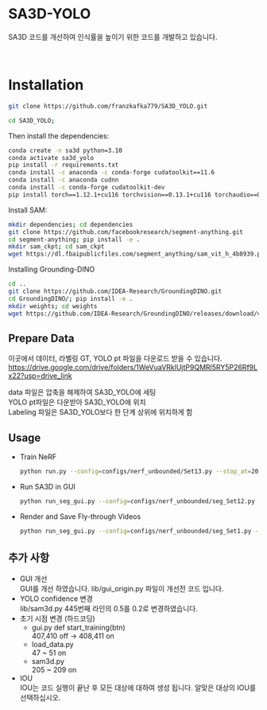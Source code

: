 # SA3D-YOLO

SA3D 코드를 개선하여 인식률을 높이기 위한 코드를 개발하고 있습니다.

<br>

# Installation

```bash
git clone https://github.com/franzkafka779/SA3D_YOLO.git
```

```bash
cd SA3D_YOLO;
```

Then install the dependencies:
```bash
conda create -n sa3d python=3.10
conda activate sa3d_yolo
pip install -r requirements.txt
conda install -c anaconda -c conda-forge cudatoolkit==11.6
conda install -c anaconda cudnn
conda install -c conda-forge cudatoolkit-dev
pip install torch==1.12.1+cu116 torchvision==0.13.1+cu116 torchaudio==0.12.1 --extra-index-url https://download.pytorch.org/whl/cu116
```

Install SAM:
```bash
mkdir dependencies; cd dependencies
git clone https://github.com/facebookresearch/segment-anything.git 
cd segment-anything; pip install -e .
mkdir sam_ckpt; cd sam_ckpt
wget https://dl.fbaipublicfiles.com/segment_anything/sam_vit_h_4b8939.pth
```

Installing Grounding-DINO
```bash
cd ..
git clone https://github.com/IDEA-Research/GroundingDINO.git
cd GroundingDINO/; pip install -e .
mkdir weights; cd weights
wget https://github.com/IDEA-Research/GroundingDINO/releases/download/v0.1.0-alpha/groundingdino_swint_ogc.pth
```

## Prepare Data

이곳에서 데이터, 라벨링 GT, YOLO pt 파일을 다운로드 받을 수 있습니다. 
https://drive.google.com/drive/folders/1WeVuaVRklUjtP9QMRl5RY5P26Rf9Lx22?usp=drive_link

data 파일은 압축을 해제하여 SA3D_YOLO에 세팅 \
YOLO pt파일은 다운받아 SA3D_YOLO에 위치 \
Labeling 파일은 SA3D_YOLO보다 한 단계 상위에 위치하게 함 

## Usage
- Train NeRF
  ```bash
  python run.py --config=configs/nerf_unbounded/Set13.py --stop_at=20000 --render_video --i_weights=10000
  ```
- Run SA3D in GUI
  ```bash
  python run_seg_gui.py --config=configs/nerf_unbounded/seg_Set12.py --segment --sp_name=_gui --num_prompts=20 --render_opt=train --save_ckpt
  ```
- Render and Save Fly-through Videos
  ```bash
  python run_seg_gui.py --config=configs/nerf_unbounded/seg_Set1.py --segment --sp_name=_gui --num_prompts=20 --render_only --render_opt=video --dump_images --seg_type seg_img seg_density
  ```

## 추가 사항 
- GUI 개선\
  GUI를 개선 하였습니다. lib/gui_origin.py 파일이 개선전 코드 입니다.
- YOLO confidence 변경\
  lib/sam3d.py 445번째 라인의 0.5를 0.2로 변경하였습니다.
- 초기 시점 변경 (하드코딩)
  - gui.py def start_training(btn)\
    407,410 off → 408,411 on
  - load_data.py\
    47 ~ 51 on
  - sam3d.py\
    205 ~ 209 on
- IOU\
  IOU는 코드 실행이 끝난 후 모든 대상에 대하여 생성 됩니다. 알맞은 대상의 IOU를 선택하십시오.
  
